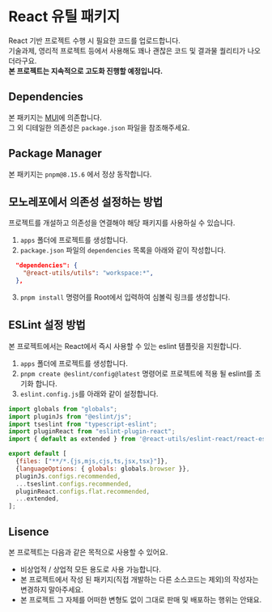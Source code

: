 # React 유틸 패키지
React 기반 프로젝트 수행 시 필요한 코드를 업로드합니다.  
기술과제, 영리적 프로젝트 등에서 사용해도 꽤나 괜찮은 코드 및 결과물 퀄리티가 나오더라구요.  
**본 프로젝트는 지속적으로 고도화 진행할 예정입니다.**

## Dependencies
본 패키지는 [MUI](https://mui.com/)에 의존합니다.  
그 외 디테일한 의존성은 `package.json` 파일을 참조해주세요.

## Package Manager
본 패키지는 `pnpm@8.15.6` 에서 정상 동작합니다.

## 모노레포에서 의존성 설정하는 방법
프로젝트를 개설하고 의존성을 연결해야 해당 패키지를 사용하실 수 있습니다.  
1. `apps` 폴더에 프로젝트를 생성합니다.
2. `package.json` 파일의 `dependencies` 목록을 아래와 같이 작성합니다.
```json
  "dependencies": {
    "@react-utils/utils": "workspace:*",
  },
```
3. `pnpm install` 명령어를 Root에서 입력하여 심볼릭 링크를 생성합니다.

## ESLint 설정 방법
본 프로젝트에서는 React에서 즉시 사용할 수 있는 eslint 템플릿을 지원합니다.  
1. `apps` 폴더에 프로젝트를 생성합니다.
2. `pnpm create @eslint/config@latest` 명령어로 프로젝트에 적용 될 eslint를 초기화 합니다.
3. `eslint.config.js`를 아래와 같이 설정합니다.
```js
import globals from "globals";
import pluginJs from "@eslint/js";
import tseslint from "typescript-eslint";
import pluginReact from "eslint-plugin-react";
import { default as extended } from '@react-utils/eslint-react/react-esm.mjs';

export default [
  {files: ["**/*.{js,mjs,cjs,ts,jsx,tsx}"]},
  {languageOptions: { globals: globals.browser }},
  pluginJs.configs.recommended,
  ...tseslint.configs.recommended,
  pluginReact.configs.flat.recommended,
  ...extended,
];
```

## Lisence
본 프로젝트는 다음과 같은 목적으로 사용할 수 있어요.
- 비상업적 / 상업적 모든 용도로 사용 가능합니다.
- 본 프로젝트에서 작성 된 패키지(직접 개발하는 다른 소스코드는 제외)의 작성자는 변경하지 말아주세요.
- 본 프로젝트 그 자체를 어떠한 변형도 없이 그대로 판매 및 배포하는 행위는 안돼요.
  